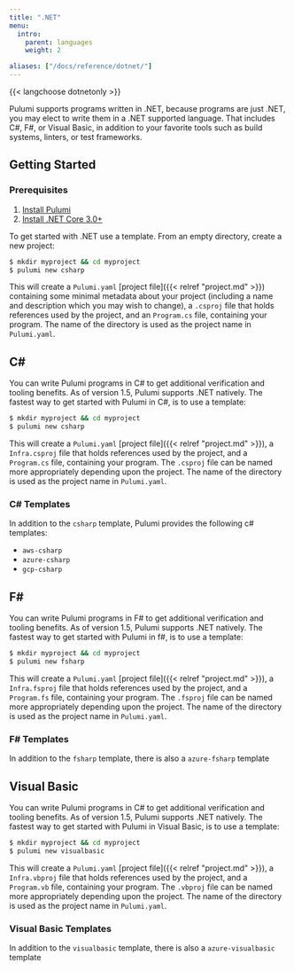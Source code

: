 ```yaml
---
title: ".NET"
menu:
  intro:
    parent: languages
    weight: 2

aliases: ["/docs/reference/dotnet/"]
---
```


{{< langchoose dotnetonly >}}

Pulumi supports programs written in .NET, because programs are just .NET, you may elect to write them in a .NET supported language. That includes C#, F#, or Visual Basic, in addition to your favorite tools such as build systems, linters, or test frameworks.

## Getting Started

### Prerequisites

1. [Install Pulumi](https://www.pulumi.com/docs/get-started/install/)
1. [Install .NET Core 3.0+](https://dotnet.microsoft.com/download)

To get started with .NET use a template.  From an empty directory, create a new project:

```bash
$ mkdir myproject && cd myproject
$ pulumi new csharp
```

This will create a `Pulumi.yaml` [project file]({{< relref "project.md" >}}) containing some minimal metadata about your project (including a name and description which you may wish to change), a `.csproj` file that holds references used by the project, and an `Program.cs` file, containing your program. The name of the directory is used as the project name in `Pulumi.yaml`.

## C\#

You can write Pulumi programs in C# to get additional verification and tooling benefits. As of version 1.5, Pulumi supports .NET natively. The fastest way to get started with Pulumi in C#, is to use a template:

```bash
$ mkdir myproject && cd myproject
$ pulumi new csharp
```

This will create a `Pulumi.yaml` [project file]({{< relref "project.md" >}}), a `Infra.csproj` file that holds references used by the project, and a `Program.cs` file, containing your program. The `.csproj` file can be named more appropriately depending upon the project. The name of the directory is used as the project name in `Pulumi.yaml`.

### C\# Templates

In addition to the `csharp` template, Pulumi provides the following c# templates:

* `aws-csharp`
* `azure-csharp`
* `gcp-csharp`

## F#

You can write Pulumi programs in F# to get additional verification and tooling benefits. As of version 1.5, Pulumi supports .NET natively. The fastest way to get started with Pulumi in f#, is to use a template:

```bash
$ mkdir myproject && cd myproject
$ pulumi new fsharp
```

This will create a `Pulumi.yaml` [project file]({{< relref "project.md" >}}), a `Infra.fsproj` file that holds references used by the project, and a `Program.fs` file, containing your program. The `.fsproj` file can be named more appropriately depending upon the project. The name of the directory is used as the project name in `Pulumi.yaml`.

### F# Templates

In addition to the `fsharp` template, there is also a `azure-fsharp` template

## Visual Basic

You can write Pulumi programs in C# to get additional verification and tooling benefits. As of version 1.5, Pulumi supports .NET natively. The fastest way to get started with Pulumi in Visual Basic, is to use a template:

```bash
$ mkdir myproject && cd myproject
$ pulumi new visualbasic
```

This will create a `Pulumi.yaml` [project file]({{< relref "project.md" >}}), a `Infra.vbproj` file that holds references used by the project, and a `Program.vb` file, containing your program. The `.vbproj` file can be named more appropriately depending upon the project. The name of the directory is used as the project name in `Pulumi.yaml`.

### Visual Basic Templates

In addition to the `visualbasic` template, there is also a `azure-visualbasic` template


